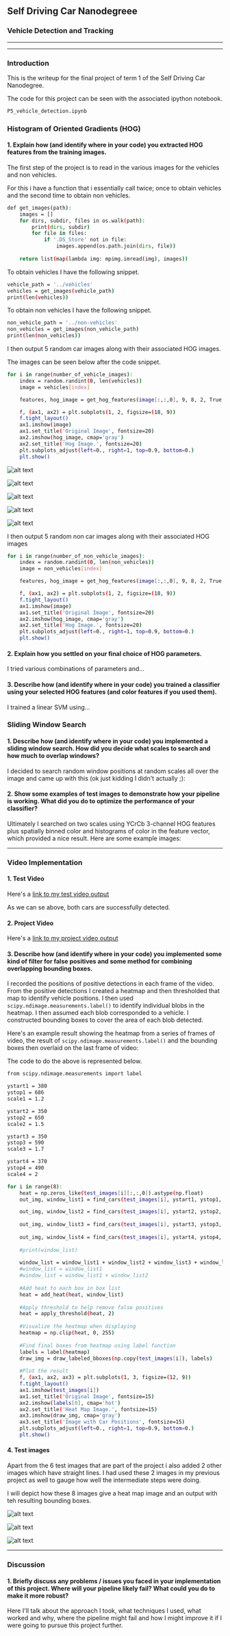 ## Self Driving Car Nanodegreee
### Vehicle Detection and Tracking

---

[//]: # (Image References)
[image1]: ./project_images/combo3in1_a.jpg
[image2]: ./project_images/combo3in1_b.jpg
[image3]: ./project_images/combo3in1_b.jpg
[image4]: ./project_images/vehicle_hog_1.jpg
[image5]: ./project_images/vehicle_hog_2.jpg
[image6]: ./project_images/vehicle_hog_3.jpg
[image7]: ./project_images/vehicle_hog_4.jpg
[image8]: ./project_images/vehicle_hog_5.jpg
[video1]: ./output_videos/test_video.mp4
[video2]: ./output_videos/output_video.mp4

---
### Introduction

This is the writeup for the final project of term 1 of the Self Driving Car Nanodegree.

The code for this project can be seen with the associated ipython notebook.

```sh
P5_vehicle_detection.ipynb
```

### Histogram of Oriented Gradients (HOG)

#### 1. Explain how (and identify where in your code) you extracted HOG features from the training images.

The first step of the project is to read in the various images for the vehicles and non vehicles.

For this i have a function that i essentially call twice; once to obtain vehicles and the second time to obtain non vehicles.

```sh
def get_images(path):
    images = []
    for dirs, subdir, files in os.walk(path):
        print(dirs, subdir)
        for file in files:
            if '.DS_Store' not in file:
                images.append(os.path.join(dirs, file))
                
    return list(map(lambda img: mpimg.imread(img), images))
```

To obtain vehicles I have the following snippet.

```sh
vehicle_path = '../vehicles'
vehicles = get_images(vehicle_path)
print(len(vehicles))
```

To obtain non vehicles I have the following snippet.


```sh
non_vehicle_path = '../non-vehicles'
non_vehicles = get_images(non_vehicle_path)
print(len(non_vehicles))
```

I then output 5 random car images along with their associated HOG images.

The images can be seen below after the code snippet.

```sh
for i in range(number_of_vehicle_images):
    index = random.randint(0, len(vehicles))
    image = vehicles[index]

    features, hog_image = get_hog_features(image[:,:,0], 9, 8, 2, True, True)

    f, (ax1, ax2) = plt.subplots(1, 2, figsize=(18, 9))
    f.tight_layout()
    ax1.imshow(image)
    ax1.set_title('Original Image', fontsize=20)
    ax2.imshow(hog_image, cmap='gray')
    ax2.set_title('Hog Image.', fontsize=20)
    plt.subplots_adjust(left=0., right=1, top=0.9, bottom=0.)
    plt.show()
```

![alt text][image4]


![alt text][image5]


![alt text][image6]


![alt text][image7]


![alt text][image8]



I then output 5 random non car images along with their associated HOG images

```sh
for i in range(number_of_non_vehicle_images):
    index = random.randint(0, len(non_vehicles))
    image = non_vehicles[index]

    features, hog_image = get_hog_features(image[:,:,0], 9, 8, 2, True, True)

    f, (ax1, ax2) = plt.subplots(1, 2, figsize=(18, 9))
    f.tight_layout()
    ax1.imshow(image)
    ax1.set_title('Original Image', fontsize=20)
    ax2.imshow(hog_image, cmap='gray')
    ax2.set_title('Hog Image.', fontsize=20)
    plt.subplots_adjust(left=0., right=1, top=0.9, bottom=0.)
    plt.show()

```



#### 2. Explain how you settled on your final choice of HOG parameters.

I tried various combinations of parameters and...

#### 3. Describe how (and identify where in your code) you trained a classifier using your selected HOG features (and color features if you used them).

I trained a linear SVM using...



### Sliding Window Search

#### 1. Describe how (and identify where in your code) you implemented a sliding window search.  How did you decide what scales to search and how much to overlap windows?

I decided to search random window positions at random scales all over the image and came up with this (ok just kidding I didn't actually ;):



#### 2. Show some examples of test images to demonstrate how your pipeline is working.  What did you do to optimize the performance of your classifier?

Ultimately I searched on two scales using YCrCb 3-channel HOG features plus spatially binned color and histograms of color in the feature vector, which provided a nice result.  Here are some example images:


---

### Video Implementation

#### 1. Test Video

Here's a [link to my test video output][video1]

As we can se above, both cars are successfully detected.


#### 2. Project Video

Here's a [link to my project video output][video2]


#### 3. Describe how (and identify where in your code) you implemented some kind of filter for false positives and some method for combining overlapping bounding boxes.

I recorded the positions of positive detections in each frame of the video.  From the positive detections I created a heatmap and then thresholded that map to identify vehicle positions.  I then used `scipy.ndimage.measurements.label()` to identify individual blobs in the heatmap.  I then assumed each blob corresponded to a vehicle.  I constructed bounding boxes to cover the area of each blob detected.  

Here's an example result showing the heatmap from a series of frames of video, the result of `scipy.ndimage.measurements.label()` and the bounding boxes then overlaid on the last frame of video:

The code to do the above is represented below.

```sh
from scipy.ndimage.measurements import label

ystart1 = 380
ystop1 = 686
scale1 = 1.2

ystart2 = 350
ystop2 = 650
scale2 = 1.5

ystart3 = 350
ystop3 = 590
scale3 = 1.7

ystart4 = 370
ystop4 = 490
scale4 = 2

for i in range(8):
    heat = np.zeros_like(test_images[i][:,:,0]).astype(np.float)
    out_img, window_list1 = find_cars(test_images[i], ystart1, ystop1, scale1, svc, X_scaler, orient, pix_per_cell, cell_per_block, spatial_size, hist_bins)

    out_img, window_list2 = find_cars(test_images[i], ystart2, ystop2, scale2, svc, X_scaler, orient, pix_per_cell, cell_per_block, spatial_size, hist_bins)
    
    out_img, window_list3 = find_cars(test_images[i], ystart3, ystop3, scale3, svc, X_scaler, orient, pix_per_cell, cell_per_block, spatial_size, hist_bins)
    
    out_img, window_list4 = find_cars(test_images[i], ystart4, ystop4, scale4, svc, X_scaler, orient, pix_per_cell, cell_per_block, spatial_size, hist_bins)
    
    #print(window_list)
    
    window_list = window_list1 + window_list2 + window_list3 + window_list4
    #window_list = window_list1
    #window_list = window_list1 + window_list2 
    
    #Add heat to each box in box list
    heat = add_heat(heat, window_list)
    
    #Apply threshold to help remove false positives
    heat = apply_threshold(heat, 2)
    
    #Visualize the heatmap when displaying
    heatmap = np.clip(heat, 0, 255)
    
    #Find final boxes from heatmap using label function
    labels = label(heatmap)
    draw_img = draw_labeled_bboxes(np.copy(test_images[i]), labels)
    
    #Plot the result
    f, (ax1, ax2, ax3) = plt.subplots(1, 3, figsize=(12, 9))
    f.tight_layout()
    ax1.imshow(test_images[i])
    ax1.set_title('Original Image', fontsize=15)
    ax2.imshow(labels[0], cmap='hot')
    ax2.set_title('Heat Map Image.', fontsize=15)
    ax3.imshow(draw_img, cmap='gray')
    ax3.set_title('Image with Car Positions', fontsize=15)
    plt.subplots_adjust(left=0., right=1, top=0.9, bottom=0.)
    plt.show()
```

#### 4. Test images

Apart from the 6 test images that are part of the project i also added 2 other images which have straight lines. I had used these 2 images in my previous project as well to gauge how well the intermediate steps were doing.

I will depict how these 8 images give a heat map image and an output with teh resulting bounding boxes.


![alt text][image1]


![alt text][image2]


![alt text][image3]


---

### Discussion

#### 1. Briefly discuss any problems / issues you faced in your implementation of this project.  Where will your pipeline likely fail?  What could you do to make it more robust?

Here I'll talk about the approach I took, what techniques I used, what worked and why, where the pipeline might fail and how I might improve it if I were going to pursue this project further.  

